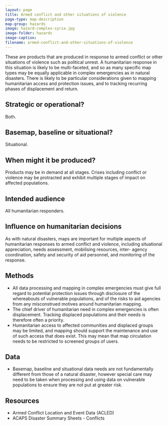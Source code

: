 ```yaml
---
layout: page
title: Armed conflict and other situations of violence
page-type: map-description
map-group: hazards
image: hazard-complex-syria.jpg
image-folder: hazards
image-caption: 
filename: armed-conflict-and-other-situations-of-violence
---
```


These are products that are produced in response to armed conflict or other situations of violence such as political unrest. A humanitarian response in this situation is likely to be multi-faceted, and so as many specific map types may be equally applicable in complex emergencies as in natural disasters. There is likely to be particular considerations given to mapping humanitarian access and protection issues, and to tracking recurring phases of displacement and return.

## Strategic or operational?

Both.

## Basemap, baseline or situational?

Situational.

## When might it be produced?

Products may be in demand at all stages. Crises including conflict or violence may be protracted and exhibit multiple stages of impact on affected populations.

## Intended audience

All humanitarian responders.

## Influence on humanitarian decisions

As with natural disasters, maps are important for multiple aspects of humanitarian responses to armed conflict and violence, including situational appreciation, needs assessment, mobilising resources, inter- agency coordination, safety and security of aid personnel, and monitoring of the response.

## Methods

* All data processing and mapping in complex emergencies must give full regard to potential protection issues through disclosure of the whereabouts of vulnerable populations, and of the risks to aid agencies from any misconstrued motives around humanitarian mapping.
* The chief driver of humanitarian need in complex emergencies is often displacement. Tracking displaced populations and their needs is therefore often a priority.
* Humanitarian access to affected communities and displaced groups may be limited, and mapping should support the maintenance and use of such access that does exist. This may mean that map circulation needs to be restricted to screened groups of users.

## Data

* Basemap, baseline and situational data needs are not fundamentally different from those of a natural disaster, however special care may need to be taken when processing and using data on vulnerable populations to ensure they are not put at greater risk.

## Resources

* Armed Conflict Location and Event Data \(ACLED\)
* ACAPS Disaster Summary Sheets - Conflicts

